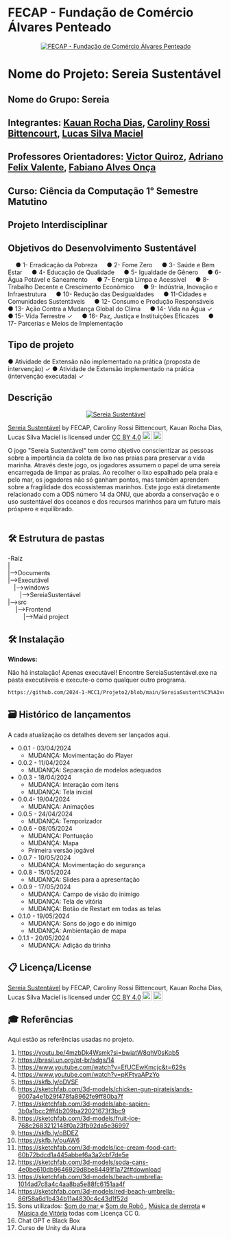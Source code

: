 # FECAP - Fundação de Comércio Álvares Penteado

<p align="center">
<a href= "https://www.fecap.br/"><img src="https://encrypted-tbn0.gstatic.com/images?q=tbn:ANd9GcRhZPrRa89Kma0ZZogxm0pi-tCn_TLKeHGVxywp-LXAFGR3B1DPouAJYHgKZGV0XTEf4AE&usqp=CAU" alt="FECAP - Fundação de Comércio Álvares Penteado" border="0"></a>
</p>

# Nome do Projeto: Sereia Sustentável

## Nome do Grupo: Sereia

## Integrantes: <a href="https://www.linkedin.com/in/kauan-rocha-dias-9286b02a2/">Kauan Rocha Dias</a>, <a href="https://www.linkedin.com/in/caroliny-rossi-bittencourt-2774671b6/">Caroliny Rossi Bittencourt</a>, <a href="https://github.com/lucasmaciel2006">Lucas Silva Maciel</a>

## Professores Orientadores: <a href="https://www.linkedin.com/in/victorbarq/">Victor Quiroz</a>, <a href="https://www.linkedin.com/in/adriano-valente-534576135/">Adriano Felix Valente</a>, <a href="https://www.linkedin.com/in/fabiano-on%C3%A7a-3214a12/">Fabiano Alves Onça</a>

## Curso: Ciência da Computação 1° Semestre Matutino
## Projeto Interdisciplinar
## Objetivos do Desenvolvimento Sustentável

&emsp; ● 1- Erradicação da Pobreza
&emsp; ● 2- Fome Zero
&emsp; ● 3- Saúde e Bem Estar 
&emsp; ● 4- Educação de Qualidade
&emsp; ● 5- Igualdade de Gênero
&emsp; ● 6- Água Potável e Saneamento 
&emsp; ● 7- Energia Limpa e Acessível
&emsp; ● 8- Trabalho Decente e Crescimento Econômico
&emsp; ● 9- Indústria, Inovação e Infraestrutura
&emsp; ● 10- Redução das Desigualdades 
&emsp; ● 11-Cidades e Comunidades Sustentáveis 
&emsp; ● 12- Consumo e Produção Responsáveis
&emsp; ● 13- Ação Contra a Mudança Global do Clima
&emsp; ● 14- Vida na Água ✓
&emsp; ● 15- Vida Terrestre ✓
&emsp; ● 16- Paz, Justiça e Instituições Eficazes 
&emsp; ● 17- Parcerias e Meios de Implementação

## Tipo de projeto
● Atividade de Extensão não implementado na prática (proposta de intervenção) ✓ 
● Atividade de Extensão implementado na prática (intervenção executada) ✓ 


## Descrição

<p align="center">
<a href="https://ibb.co/yXsX9XD"><img src="https://i.ibb.co/2yKy9yw/Captura-de-tela-2024-05-21-104112.png" alt="Sereia Sustentável" border="0"></a><p xmlns:cc="http://creativecommons.org/ns#" xmlns:dct="http://purl.org/dc/terms/"><a property="dct:title" rel="cc:attributionURL" href="https://github.com/2024-1-MCC1/Projeto2">Sereia Sustentável</a> by <span property="cc:attributionName">FECAP, Caroliny Rossi Bittencourt, Kauan Rocha Dias, Lucas Silva Maciel</span> is licensed under <a href="https://creativecommons.org/licenses/by/4.0/?ref=chooser-v1" target="_blank" rel="license noopener noreferrer" style="display:inline-block;">CC BY 4.0<img style="height:22px!important;margin-left:3px;vertical-align:text-bottom;" src="https://mirrors.creativecommons.org/presskit/icons/cc.svg?ref=chooser-v1" alt=""><img style="height:22px!important;margin-left:3px;vertical-align:text-bottom;" src="https://mirrors.creativecommons.org/presskit/icons/by.svg?ref=chooser-v1" alt=""></a></p>
</p>


O jogo "Sereia Sustentável" tem como objetivo conscientizar as pessoas sobre a importância da coleta de lixo nas praias para preservar a vida marinha. Através deste jogo, os jogadores assumem o papel de uma sereia encarregada de limpar as praias. Ao recolher o lixo espalhado pela praia e pelo mar, os jogadores não só ganham pontos, mas também aprendem sobre a fragilidade dos ecossistemas marinhos. Este jogo está diretamente relacionado com a ODS número 14 da ONU, que aborda a conservação e o uso sustentável dos oceanos e dos recursos marinhos para um futuro mais próspero e equilibrado.
<br><br>

## 🛠 Estrutura de pastas

-Raiz <br>
|<br>
|-->Documents<br>
|-->Executável <br>
&emsp;|-->windows<br>
&emsp;&emsp;|-->SereiaSustentável<br>
|-->src<br> 
&emsp; |-->Frontend<br>
&emsp; &emsp; |-->Maid project<br>

  
## 🛠 Instalação

<b>Windows:</b>

Não há instalação! Apenas executável!
Encontre SereiaSustentável.exe na pasta executáveis e execute-o como qualquer outro programa.
```sh
https://github.com/2024-1-MCC1/Projeto2/blob/main/SereiaSustent%C3%A1vel/SereiaSustent%C3%A1vel.exe
```

## 🗃 Histórico de lançamentos

A cada atualização os detalhes devem ser lançados aqui.

* 0.0.1 - 03/04/2024
    * MUDANÇA: Movimentação do Player
* 0.0.2 - 11/04/2024
    * MUDANÇA: Separação de modelos adequados
* 0.0.3 - 18/04/2024
    * MUDANÇA: Interação com itens
    * MUDANÇA: Tela inicial
* 0.0.4- 19/04/2024
    * MUDANÇA: Animações
* 0.0.5 - 24/04/2024
    * MUDANÇA: Temporizador
* 0.0.6 - 08/05/2024
    * MUDANÇA: Pontuação
    * MUDANÇA: Mapa
    * Primeira versão jogável
* 0.0.7 - 10/05/2024
    * MUDANÇA: Movimentação do segurança
* 0.0.8 - 15/05/2024
    * MUDANÇA: Slides para a apresentação
* 0.0.9 - 17/05/2024
    * MUDANÇA: Campo de visão do inimigo
    * MUDANÇA: Tela de vitória
    * MUDANÇA: Botão de Restart em todas as telas
* 0.1.0 - 19/05/2024
    * MUDANÇA: Sons do jogo e do inimigo
    * MUDANÇA: Ambientação de mapa
* 0.1.1 - 20/05/2024
    * MUDANÇA: Adição da tirinha

  
  

 

## 📋 Licença/License
<p xmlns:cc="http://creativecommons.org/ns#" xmlns:dct="http://purl.org/dc/terms/"><a property="dct:title" rel="cc:attributionURL" href="https://github.com/2024-1-MCC1/Projeto2">Sereia Sustentável</a> by <span property="cc:attributionName">FECAP, Caroliny Rossi Bittencourt, Kauan Rocha Dias, Lucas Silva Maciel</span> is licensed under <a href="https://creativecommons.org/licenses/by/4.0/?ref=chooser-v1" target="_blank" rel="license noopener noreferrer" style="display:inline-block;">CC BY 4.0<img style="height:22px!important;margin-left:3px;vertical-align:text-bottom;" src="https://mirrors.creativecommons.org/presskit/icons/cc.svg?ref=chooser-v1" alt=""><img style="height:22px!important;margin-left:3px;vertical-align:text-bottom;" src="https://mirrors.creativecommons.org/presskit/icons/by.svg?ref=chooser-v1" alt=""></a></p>

## 🎓 Referências

Aqui estão as referências usadas no projeto.

1. <https://youtu.be/4mzbDk4Wsmk?si=bwiatW8qhV0sKqb5>
2. <https://brasil.un.org/pt-br/sdgs/14>
3. <https://www.youtube.com/watch?v=EfUCEwKmcjc&t=629s>
4. <https://www.youtube.com/watch?v=pKFtyaAPzYo>
5. <https://skfb.ly/oDVSF>
6. <https://sketchfab.com/3d-models/chicken-gun-pirateislands-9007a4e1b29f478fa8962fe9ff80ba7f>
7. <https://sketchfab.com/3d-models/abe-sapien-3b0a1bcc2fff4b209ba22021673f3bc9>
8. <https://sketchfab.com/3d-models/fruit-ice-768c2683212148f0a23fb92da5e36997>
9. <https://skfb.ly/oBDEZ>
10. <https://skfb.ly/ouAW6>
11. <https://sketchfab.com/3d-models/ice-cream-food-cart-60b72bdcd1a445abbef6a3a2cbf7de5e>
12. <https://sketchfab.com/3d-models/soda-cans-4e0be610db9646929d8be84491f1a72f#download>
13. <https://sketchfab.com/3d-models/beach-umbrella-1014ad7c8a4c4aa8ba5e88fc6151aa4f>
14. <https://sketchfab.com/3d-models/red-beach-umbrella-86f58a6d1b434b11a4830c4c43d1f52d>
15. Sons utilizados: <a href="https://www.youtube.com/watch?v=K9NflzFtHR8&pp=ygUOYmFydWxobyBkZSBtYXI%3D"> Som do mar </a> e <a href="https://www.youtube.com/watch?v=sAmr78nAQog"> Som do Robô </a>, <a href="https://www.youtube.com/watch?v=wJpCFIUG0sQ"> Música de derrota</a> e <a href="https://www.youtube.com/watch?v=wJpCFIUG0sQ"> Música de Vitória</a> todas com Licença CC 0.
16. Chat GPT e Black Box
17. Curso de Unity da Alura
